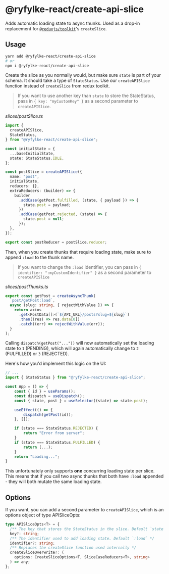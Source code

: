 # @ryfylke-react/create-api-slice

Adds automatic loading state to async thunks. Used as a drop-in replacement for [`@reduxjs/toolkit`](https://github.com/reduxjs/redux-toolkit)'s `createSlice`.

## **Usage**

```bash
yarn add @ryfylke-react/create-api-slice
# or
npm i @ryfylke-react/create-api-slice
```

Create the slice as you normally would, but make sure `state` is part of your schema. It should take a type of `StateStatus`. Use our `createAPISlice` function instead of `createSlice` from redux toolkit. 

> If you want to use another key than `state` to store the StateStatus, pass in `{ key: "myCustomKey" }` as a second parameter to `createAPISlice`.

_slices/postSlice.ts_

```typescript
import {
  createAPISlice,
  StateStatus,
} from "@ryfylke-react/create-api-slice";

const initialState = {
  ...baseInitialState,
  state: StateStatus.IDLE,
};

const postSlice = createAPISlice({
  name: "post",
  initialState,
  reducers: {},
  extraReducers: (builder) => {
    builder
      .addCase(getPost.fulfilled, (state, { payload }) => {
        state.post = payload;
      })
      .addCase(getPost.rejected, (state) => {
        state.post = null;
      });
  },
});

export const postReducer = postSlice.reducer;
```

Then, when you create thunks that require loading state, make sure to append `:load` to the thunk name.

> If you want to change the `:load` identifier, you can pass in `{ identifier: ":myCustomIdentifier" }` as a second parameter to `createAPISlice`

_slices/postThunks.ts_

```typescript
export const getPost = createAsyncThunk(
  `post/getPost:load`,
  async (slug: string, { rejectWithValue }) => {
    return axios
      .get<PostData[]>(`${API_URL}/posts?slug=${slug}`)
      .then((res) => res.data[0])
      .catch((err) => rejectWithValue(err));
  }
);
```

Calling `dispatch(getPost("..."))` will now automatically set the loading state to `1` (PENDING), which will again automatically change to `2` (FULFILLED) or `3` (REJECTED).

Here's how you'd implement this logic on the UI:

```typescript
// ...
import { StateStatus } from "@ryfylke-react/create-api-slice";

const App = () => {
    const { id } = useParams();
    const dispatch = useDispatch();
    const { state, post } = useSelector((state) => state.post);

    useEffect(() => {
        dispatch(getPost(id));
    }, []);

    if (state === StateStatus.REJECTED) {
        return "Error from server";
    }
    if (state === StateStatus.FULFILLED) {
        return (...);
    }
    return "Loading...";
}
```

This unfortunately only supports **one** concurring loading state per slice. This means that if you call two async thunks that both have `:load` appended - they will both mutate the same loading state. 

## Options

If you want, you can add a second parameter to `createAPISlice`, which is an options object of type APISliceOpts:

```typescript
type APISliceOpts<T> = {
  /** The key that stores the StateStatus in the slice. Default `state`. */
  key?: string;
  /** The identifier used to add loading state. Default `:load` */
  identifier?: string;
  /** Replaces the createSlice function used internally */
  createSliceOverwrite?: (
    options: CreateSliceOptions<T, SliceCaseReducers<T>, string>
  ) => any;
};
```
